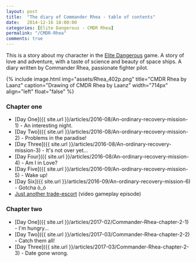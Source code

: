 ```yaml
---
layout: post
title:  "The diary of Commander Rhea - table of contents"
date:   2014-12-16 18:00:00
categories: [Elite Dangerous - CMDR Rhea]
permalink: "/CMDR-Rhea"
comments: true
---
```

This is a story about my character in the [Elite Dangerous](https://www.youtube.com/watch?v=yEjNmKpVAgc) game.
A story of love and adventure, with a taste of science and beauty of space ships. A diary written by Commander Rhea, passionate fighter pilot.

<!--more-->

{% include image.html
  img="assets/Rhea_402p.png"
  title="CMDR Rhea by Laanz"
  caption="Drawing of CMDR Rhea by Laanz"
  width="714px"
  align="left"
  float="false"
%}

### Chapter one
* [Day One]({{ site.url }}/articles/2016-08/An-ordinary-recovery-mission-1) - An interesting night.
* [Day Two]({{ site.url }}/articles/2016-08/An-ordinary-recovery-mission-2) - Problems in the paradise!
* [Day Three]({{ site.url }}/articles/2016-08/An-ordinary-recovery-mission-3) - It's not over yet...
* [Day Four]({{ site.url }}/articles/2016-08/An-ordinary-recovery-mission-4) - Am I in Love?
* [Day Five]({{ site.url }}/articles/2016-09/An-ordinary-recovery-mission-5) - Wake up!
* [Day Six]({{ site.url }}/articles/2016-09/An-ordinary-recovery-mission-6) - Gotcha ò\_ó
* [Just another trade-escort](https://www.youtube.com/watch?v=O3zY_zafRLQ) (video gameplay episode)

### Chapter two
* [Day One]({{ site.url }}/articles/2017-02/Commander-Rhea-chapter-2-1) - I'm hungry...
* [Day Two]({{ site.url }}/articles/2017-03/Commander-Rhea-chapter-2-2) - Catch them all!
* [Day Three]({{ site.url }}/articles/2017-03/Commander-Rhea-chapter-2-3) - Date gone wrong.


